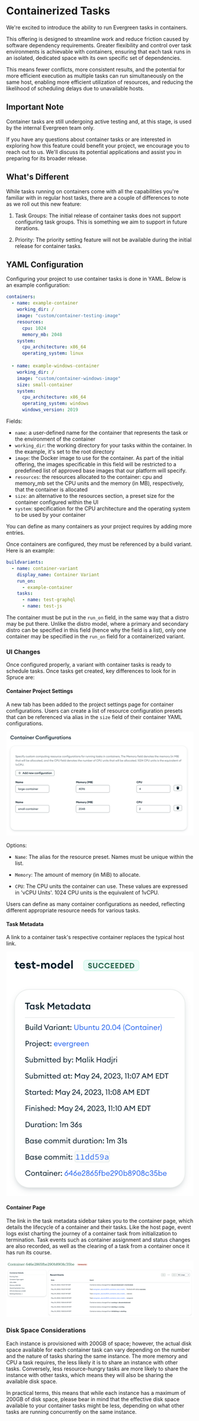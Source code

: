 # Containerized Tasks

We're excited to introduce the ability to run Evergreen tasks in containers. 

This offering is designed to streamline work and reduce friction caused by software dependency requirements. 
Greater flexibility and control over task environments is achievable with containers, ensuring that each task runs in an isolated, dedicated space with its own specific set of dependencies. 

This means fewer conflicts, 
more consistent results, and the potential for more efficient execution as multiple tasks can run simultaneously on the same host, enabling more efficient utilization of resources, and reducing the likelihood of scheduling delays due to unavailable hosts.

## Important Note
Container tasks are still undergoing active testing and, at this stage, is used by the internal Evergreen team only.

If you have any questions about container tasks or are interested in exploring how this feature could benefit your project, we encourage you to reach out to us. 
We'll discuss its potential applications and assist you in preparing for its broader release.

## What's Different

While tasks running on containers come with all the capabilities you're familiar with in regular host tasks, there are a couple of differences to note as we roll out this new feature:

1. Task Groups: The initial release of container tasks does not support configuring task groups. This is something we aim to support in future iterations.

2. Priority: The priority setting feature will not be available during the initial release for container tasks.
## YAML Configuration


Configuring your project to use container tasks is done in YAML. 
Below is an example configuration:

``` yaml
containers:
  - name: example-container
    working_dir: /
    image: "custom/container-testing-image"
    resources:
      cpu: 1024
      memory_mb: 2048
    system:
      cpu_architecture: x86_64
      operating_system: linux
      
  - name: example-windows-container
    working_dir: /
    image: "custom/container-windows-image"
    size: small-container
    system:
      cpu_architecture: x86_64
      operating_system: windows
      windows_version: 2019
```
Fields:

-   `name`: a user-defined name for the container that represents the task or the environment of the container
-   `working_dir`: the working directory for your tasks within the container. In the example, it's set to the root directory
-   `image`: the Docker image to use for the container. As part of the initial offering, the images specificable in this field will be 
restricted to a predefined list of approved base images that our platform will specify.
-   `resources`: the resources allocated to the container: cpu and memory_mb set the CPU units and the memory (in MB), respectively, that the container is allocated
-   `size`: an alternative to the resources section, a preset size for the container configured within the UI
-   `system`: specification for the CPU architecture and the operating system to be used by your container

You can define as many containers as your project requires by adding more entries. 

Once containers are configured, they must be referenced by a build variant. Here is an example:

``` yaml
buildvariants:
  - name: container-variant
    display_name: Container Variant
    run_on:
      - example-container
    tasks:
      - name: test-graphql
      - name: test-js
```

The container must be put in the `run_on` field, in the same way that
a distro may be put there. Unlike the distro model, where a primary and
secondary distro can be specified in this field (hence why the field is a list),
only one container may be specified in the `run_on` field for a containerized
variant.

### UI Changes
Once configured properly, a variant with container tasks is ready to schedule tasks.
Once tasks get created, key differences to look for in Spruce are:

#### Container Project Settings
A new tab has been added to the project settings page for container configurations.
Users can create a list of resource configuration presets that can be referenced via alias in the `size` field of their container YAML configurations.

![containers.png](../images/containers.png)

Options:

-   `Name`: The alias for the resource preset. Names must be unique within the list.

-   `Memory`: The amount of memory (in MiB) to allocate.

-   `CPU`: The CPU units the container can use. These values are expressed in 'vCPU Units'. 1024 CPU units is the equivalent of 1vCPU.

Users can define as many container configurations as needed, reflecting different appropriate resource needs for various tasks.

#### Task Metadata
A link to a container task's respective container replaces the typical host link. 

![containerized_task_metadata.png](../images/containerized_task_metadata.png)

#### Container Page

The link in the task metadata sidebar takes you to the container page, which details the lifecycle of a container and their tasks. Like the host page, event logs exist charting the journey of a container task from initialization to termination.
Task events such as container assignment and status changes are also recorded, as well as the clearing of a task from a container once it has run its course.

![container_event_logs.png](../images/container_event_logs.png)

### Disk Space Considerations
Each instance is provisioned with 200GB of space; however, the actual disk space available for each container task can vary depending on the number and the nature of tasks sharing the same instance. The more memory and CPU a task requires, 
the less likely it is to share an instance with other tasks. Conversely, less resource-hungry tasks are more likely to share the instance with other tasks, which means they will also be sharing the available disk space.

In practical terms, this means that while each instance has a maximum of 200GB of disk space, please bear in mind that the effective disk space available to your container tasks might be less, depending on what other tasks are running concurrently on the same instance.